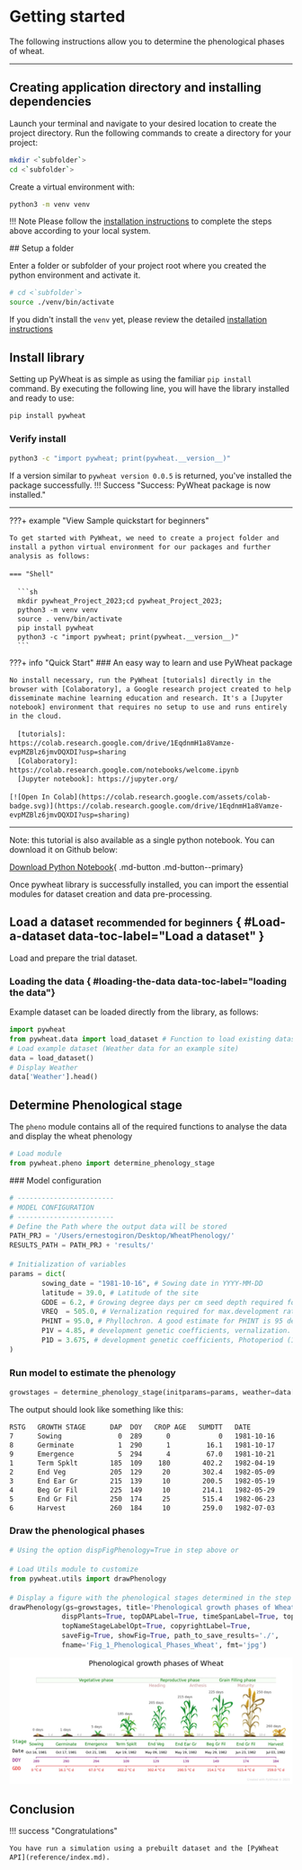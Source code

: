 <!-- ---
hide:
  - navigation
  #- toc
--- -->
<!-- <p align="center">
  <a href="https://pypi.org/project/pywheat"><img 
    src="https://img.shields.io/pypi/v/pywheat.svg" 
    alt="Python Package Index"
  /></a>
  <a href="https://opensource.org/licenses/"><img 
    src="https://img.shields.io/badge/License-GPL%20v3-yellow.svg" 
    alt="GPLv3 License"
  /></a>
  
</p> -->

# Getting started

The following instructions allow you to determine the phenological phases of wheat. 

---

## Creating application directory and installing dependencies

Launch your terminal and navigate to your desired location to create the project directory. Run the following commands to create a directory for your project:

``` sh
mkdir <`subfolder`>
cd <`subfolder`>
```

Create a virtual environment with:

``` sh
python3 -m venv venv
```
!!! Note
    Please follow the [installation instructions] to complete the steps above according to your local system.


## Setup a folder

Enter a folder or subfolder of your project root where you created the python environment and activate it.
``` sh
# cd <`subfolder`>
source ./venv/bin/activate
```
If you didn't install the `venv` yet, please review the detailed [installation instructions]

  [installation instructions]: installation.md

## Install library

Setting up PyWheat is as simple as using the familiar `pip install` command. By executing the following line, you will have the library installed and ready to use:

``` sh
pip install pywheat
```

### Verify install
``` sh
python3 -c "import pywheat; print(pywheat.__version__)"
```

If a version similar to `pywheat version 0.0.5` is returned, you've installed the package successfully.
!!! Success  "Success: PyWheat package is now installed."

---

???+ example "View Sample quickstart for beginners"

    To get started with PyWheat, we need to create a project folder and install a python virtual environment for our packages and further analysis as follows:
    
    === "Shell"

      ```sh
      mkdir pywheat_Project_2023;cd pywheat_Project_2023;
      python3 -m venv venv
      source . venv/bin/activate
      pip install pywheat
      python3 -c "import pywheat; print(pywheat.__version__)"
      ```

???+ info "Quick Start"
    ### An easy way to learn and use PyWheat package

    No install necessary, run the PyWheat [tutorials] directly in the browser with [Colaboratory], a Google research project created to help disseminate machine learning education and research. It's a [Jupyter notebook] environment that requires no setup to use and runs entirely in the cloud.

      [tutorials]: https://colab.research.google.com/drive/1EqdnmH1a8Vamze-evpMZBlz6jmvDQXDI?usp=sharing
      [Colaboratory]: https://colab.research.google.com/notebooks/welcome.ipynb
      [Jupyter notebook]: https://jupyter.org/

    [![Open In Colab](https://colab.research.google.com/assets/colab-badge.svg)](https://colab.research.google.com/drive/1EqdnmH1a8Vamze-evpMZBlz6jmvDQXDI?usp=sharing)
---

Note: this tutorial is also available as a single python notebook. You can download it on Github below:

[Download Python Notebook](https://github.com/egiron/pywheat/blob/main/docs/notebooks/Getting_Started.ipynb){ .md-button .md-button--primary}

Once pywheat library is successfully installed, you can import the essential modules for dataset creation and data pre-processing.

## Load a dataset <small>recommended for beginners</small> { #Load-a-dataset data-toc-label="Load a dataset" }

Load and prepare the trial dataset. 

### Loading the data { #loading-the-data data-toc-label="loading the data"}

Example dataset can be loaded directly from the library, as follows:

``` py hl_lines="2 4"
import pywheat
from pywheat.data import load_dataset # Function to load existing dataset
# Load example dataset (Weather data for an example site)
data = load_dataset()
# Display Weather
data['Weather'].head()
```

## Determine Phenological stage

The `pheno` module contains all of the required functions to analyse the data and display the wheat phenology

``` python
# Load module
from pywheat.pheno import determine_phenology_stage
```
### Model configuration

``` python
# ------------------------
# MODEL CONFIGURATION
# ------------------------
# Define the Path where the output data will be stored
PATH_PRJ = '/Users/ernestogiron/Desktop/WheatPhenology/'
RESULTS_PATH = PATH_PRJ + 'results/'

# Initialization of variables 
params = dict(
        sowing_date = "1981-10-16", # Sowing date in YYYY-MM-DD
        latitude = 39.0, # Latitude of the site
        GDDE = 6.2, # Growing degree days per cm seed depth required for emergence, GDD/cm
        VREQ  = 505.0, # Vernalization required for max.development rate (VDays)
        PHINT = 95.0, # Phyllochron. A good estimate for PHINT is 95 degree days. This value for PHINT is appropriate except for spring sown wheat in latitudes greater than 30 degrees north and 30 degrees south, in which cases a value for PHINT of 75 degree days is suggested. 
        P1V = 4.85, # development genetic coefficients, vernalization. 1 for spring type, 5 for winter type
        P1D = 3.675, # development genetic coefficients, Photoperiod (1 - 6, low - high sensitive to day length)
)
```

### Run model to estimate the phenology

``` python
growstages = determine_phenology_stage(initparams=params, weather=data['Weather'], dispDates=True, dispFigPhenology=False, verbose=False)

```
The output should look like something like this:

``` raw
RSTG   GROWTH STAGE      DAP  DOY   CROP AGE   SUMDTT   DATE 
7      Sowing              0  289      0            0   1981-10-16
8      Germinate           1  290      1         16.1   1981-10-17
9      Emergence           5  294      4         67.0   1981-10-21
1      Term Spklt        185  109    180        402.2   1982-04-19
2      End Veg           205  129     20        302.4   1982-05-09
3      End Ear Gr        215  139     10        200.5   1982-05-19
4      Beg Gr Fil        225  149     10        214.1   1982-05-29
5      End Gr Fil        250  174     25        515.4   1982-06-23
6      Harvest           260  184     10        259.0   1982-07-03
```

### Draw the phenological phases

``` python
# Using the option dispFigPhenology=True in step above or 

# Load Utils module to customize
from pywheat.utils import drawPhenology

# Display a figure with the phenological stages determined in the step above
drawPhenology(gs=growstages, title='Phenological growth phases of Wheat', dpi=300,
             dispPlants=True, topDAPLabel=True, timeSpanLabel=True, topNameStageLabel=True,
             topNameStageLabelOpt=True, copyrightLabel=True, 
             saveFig=True, showFig=True, path_to_save_results='./', 
             fname='Fig_1_Phenological_Phases_Wheat', fmt='jpg')

```
![Figure of Phenological stages](./assets/Figure_Phenology.jpg)

## Conclusion


!!! success "Congratulations"

    You have run a simulation using a prebuilt dataset and the [PyWheat API](reference/index.md).


<!-- [Next: Running models](combinations.md){ .md-button} -->


